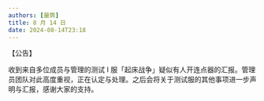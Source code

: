 ```yaml
---
authors: [量筒]
title: 8 月 14 日
date: 2024-08-14T23:18
---
```


【公告】

收到来自多位成员与管理的测试 I 服「起床战争」疑似有人开连点器的汇报。管理员团队对此高度重视，正在认定与处理。之后会将关于测试服的其他事项进一步声明与汇报，感谢大家的支持。
